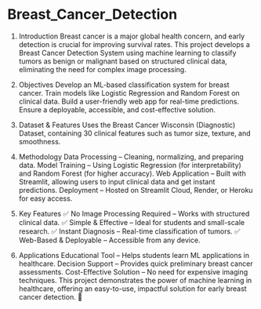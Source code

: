 # Breast_Cancer_Detection
1. Introduction
Breast cancer is a major global health concern, and early detection is crucial for improving survival rates. This project develops a Breast Cancer Detection System using machine learning to classify tumors as benign or malignant based on structured clinical data, eliminating the need for complex image processing.

2. Objectives
Develop an ML-based classification system for breast cancer.
Train models like Logistic Regression and Random Forest on clinical data.
Build a user-friendly web app for real-time predictions.
Ensure a deployable, accessible, and cost-effective solution.
3. Dataset & Features
Uses the Breast Cancer Wisconsin (Diagnostic) Dataset, containing 30 clinical features such as tumor size, texture, and smoothness.

4. Methodology
Data Processing – Cleaning, normalizing, and preparing data.
Model Training – Using Logistic Regression (for interpretability) and Random Forest (for higher accuracy).
Web Application – Built with Streamlit, allowing users to input clinical data and get instant predictions.
Deployment – Hosted on Streamlit Cloud, Render, or Heroku for easy access.
5. Key Features
✅ No Image Processing Required – Works with structured clinical data.
✅ Simple & Effective – Ideal for students and small-scale research.
✅ Instant Diagnosis – Real-time classification of tumors.
✅ Web-Based & Deployable – Accessible from any device.

6. Applications
Educational Tool – Helps students learn ML applications in healthcare.
Decision Support – Provides quick preliminary breast cancer assessments.
Cost-Effective Solution – No need for expensive imaging techniques.
This project demonstrates the power of machine learning in healthcare, offering an easy-to-use, impactful solution for early breast cancer detection. 🚀
